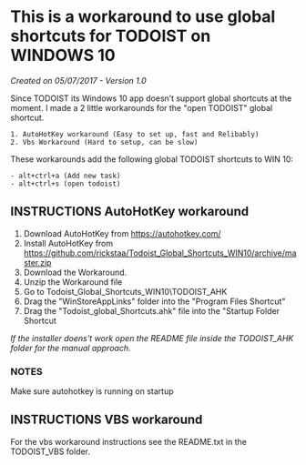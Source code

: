 ﻿# This is a workaround to use global shortcuts for TODOIST on WINDOWS 10
*Created on 05/07/2017 - Version 1.0*

Since TODOIST its Windows 10 app doesn’t support global shortcuts at the moment. I made a 2 little workarounds for the "open TODOIST" global shortcut.

	1. AutoHotKey workaround (Easy to set up, fast and Relibably)
	2. Vbs Workaround (Hard to setup, can be slow)
	
These workarounds add the following global TODOIST shortcuts to WIN 10:

    - alt+ctrl+a (Add new task)
    - alt+ctrl+s (open todoist)


## INSTRUCTIONS AutoHotKey workaround
1. Download AutoHotKey from https://autohotkey.com/
2. Install AutoHotKey from https://github.com/rickstaa/Todoist_Global_Shortcuts_WIN10/archive/master.zip
3. Download the Workaround.
4. Unzip the Workaround file
5. Go to Todoist_Global_Shortcuts_WIN10\TODOIST_AHK
6. Drag the "WinStoreAppLinks" folder into the "Program Files Shortcut"
7. Drag the "Todoist_global_Shortcuts.ahk" file into the "Startup Folder Shortcut

*If the installer doens't work open the README file inside the TODOIST_AHK folder for the manual approach.*

### NOTES
Make sure autohotkey is running on startup 

## INSTRUCTIONS VBS workaround
For the vbs workaround instructions see the README.txt in the TODOIST_VBS folder.
